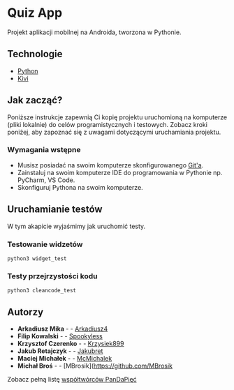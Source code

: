 # Quiz App

Projekt aplikacji mobilnej na Androida, tworzona w Pythonie. 

## Technologie
* [Python](https://www.python.org/)
* [Kivi](https://kivy.org/)

## Jak zacząć?

Poniższe instrukcje zapewnią Ci kopię projektu uruchomioną na komputerze (pliki lokalnie) do celów programistycznych i testowych. Zobacz kroki poniżej, aby zapoznać się z uwagami dotyczącymi uruchamiania projektu.

### Wymagania wstępne

* Musisz posiadać na swoim komputerze skonfigurowanego [Git'a](https://git-scm.com/). 
* Zainstaluj na swoim komputerze IDE do programowania w Pythonie np. PyCharm, VS Code. 
* Skonfiguruj Pythona na swoim komputerze.


## Uruchamianie testów

W tym akapicie wyjaśmimy jak uruchomić testy.

### Testowanie widzetów

```
python3 widget_test
```

### Testy przejrzystości kodu

```
python3 cleancode_test
```
## Autorzy

* **Arkadiusz Mika** - - [Arkadiusz4](https://github.com/Arkadiusz4)
* **Filip Kowalski** - - [Spookyless](https://github.com/Spookyless)
* **Krzysztof Czerenko** - - [Krzysiek899](https://github.com/Krzysiek899)
* **Jakub Retajczyk** - - [Jakubret](https://github.com/jakubret)
* **Maciej Michałek** - - [McMichalek](https://github.com/McMichalek)
* **Michał Broś** - - [MBrosik](https://github.com/MBrosik

Zobacz pełną listę [współtwórców PanDaPięć](https://github.com/orgs/AGH-Narzedzia-Informatyczne-2022-2023/teams/pandapiec/members)